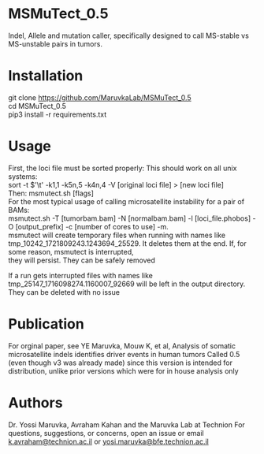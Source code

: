 # MSMuTect_0.5
Indel, Allele and mutation caller, specifically designed to call MS-stable vs MS-unstable pairs in tumors.

# Installation
git clone https://github.com/MaruvkaLab/MSMuTect_0.5  
cd MSMuTect_0.5  
pip3 install -r requirements.txt

# Usage
First, the loci file must be sorted properly:
This should work on all unix systems:   
sort -t $'\t' -k1,1 -k5n,5 -k4n,4 -V [original loci file] > [new loci file]    
Then: 
msmutect.sh [flags]  
For the most typical usage of calling microsatellite instability for a pair of BAMs:  
msmutect.sh -T [tumorbam.bam] -N [normalbam.bam] -l [loci_file.phobos] -O [output_prefix] -c [number of cores to use] -m.  
msmutect will create temporary files when running with names like tmp_10242_1721809243.1243694_25529. It deletes them at the end. If, for some reason, msmutect is interrupted,  
they will persist. They can be safely removed

If a run gets interrupted files with names like tmp_25147_1716098274.1160007_92669 will be left in the output directory. They can be deleted with no issue
# Publication
For orginal paper, see 
YE  Maruvka, Mouw K,  et al, Analysis of somatic microsatellite indels identifies driver events in human tumors
Called 0.5 (even though v3 was already made) since this version is intended for distribution, unlike prior versions which were for in house analysis only


# Authors
Dr. Yossi Maruvka, Avraham Kahan and the Maruvka Lab at Technion
For questions, suggestions, or concerns, open an issue or email k.avraham@technion.ac.il or yosi.maruvka@bfe.technion.ac.il


